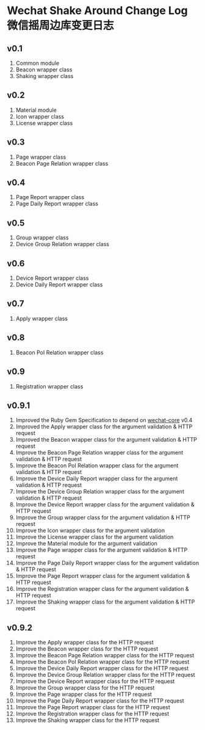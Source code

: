 # Wechat Shake Around Change Log 微信摇周边库变更日志

## v0.1
1. Common module
2. Beacon wrapper class
3. Shaking wrapper class

## v0.2
1. Material module
2. Icon wrapper class
3. License wrapper class

## v0.3
1. Page wrapper class
2. Beacon Page Relation wrapper class

## v0.4
1. Page Report wrapper class
2. Page Daily Report wrapper class

## v0.5
1. Group wrapper class
2. Device Group Relation wrapper class

## v0.6
1. Device Report wrapper class
2. Device Daily Report wrapper class

## v0.7
1. Apply wrapper class

## v0.8
1. Beacon PoI Relation wrapper class

## v0.9
1. Registration wrapper class

## v0.9.1
1. Improved the Ruby Gem Specification to depend on [wechat-core](https://github.com/topbitdu/wechat-core) v0.4
2. Improved the Apply wrapper class for the argument validation & HTTP request
3. Improved the Beacon wrapper class for the argument validation & HTTP request
4. Improve the Beacon Page Relation wrapper class for the argument validation & HTTP request
5. Improve the Beacon PoI Relation wrapper class for the argument validation & HTTP request
6. Improve the Device Daily Report wrapper class for the argument validation & HTTP request
7. Improve the Device Group Relation wrapper class for the argument validation & HTTP request
8. Improve the Device Report wrapper class for the argument validation & HTTP request
9. Improve the Group wrapper class for the argument validation & HTTP request
10. Improve the Icon wrapper class for the argument validation
11. Improve the License wrapper class for the argument validation
12. Improve the Material module for the argument validation
13. Improve the Page wrapper class for the argument validation & HTTP request
14. Improve the Page Daily Report wrapper class for the argument validation & HTTP request
15. Improve the Page Report wrapper class for the argument validation & HTTP request
16. Improve the Registration wrapper class for the argument validation & HTTP request
17. Improve the Shaking wrapper class for the argument validation & HTTP request

## v0.9.2
1. Improve the Apply wrapper class for the HTTP request
2. Improve the Beacon wrapper class for the HTTP request
3. Improve the Beacon Page Relation wrapper class for the HTTP request
4. Improve the Beacon PoI Relation wrapper class for the HTTP request
5. Improve the Device Daily Report wrapper class for the HTTP request
6. Improve the Device Group Relation wrapper class for the HTTP request
7. Improve the Device Report wrapper class for the HTTP request
8. Improve the Group wrapper class for the HTTP request
9. Improve the Page wrapper class for the HTTP request
10. Improve the Page Daily Report wrapper class for the HTTP request
11. Improve the Page Report wrapper class for the HTTP request
12. Improve the Registration wrapper class for the HTTP request
13. Improve the Shaking wrapper class for the HTTP request

